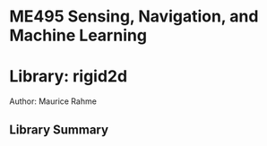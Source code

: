 # ME495 Sensing, Navigation, and Machine Learning
# Library: rigid2d
Author: Maurice Rahme

## Library Summary